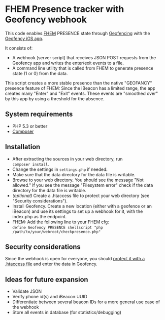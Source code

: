 FHEM Presence tracker with Geofency webhook
===========================================

This code enables [FHEM][1] PRESENCE state through [Geofencing][5] with the [Geofency iOS app][2].

It consists of:
* A webhook (server script) that receives JSON POST requests from the Geofency app and writes the enter/exit events to a file.
* A command line utility that is called from FHEM to generate presence state (1 or 0) from the data.

This script creates a more stable presence than the native "GEOFANCY" presence feature of FHEM: Since the iBeacon has a limited range, the app creates many "Enter" and "Exit" events. These events are "smoothed over" by this app by using a threshold for the absence.

System requirements
-------------------
* PHP 5.3 or better
* [Composer][3]

Installation
------------
- After extracting the sources in your web directory, run  
	``composer install``.
- Change the settings in ``settings.php`` if needed. 
- Make sure that the data directory for the data file is writable.
- Browse to your web directory. You should see the message "Not allowed." If you see the message "Filesystem error" check if the data directory for the data file is writable.
- *(optional)* Create a .htaccess file to protect your web directory (see "Security considerations").
- Install Geofency. Create a new location (either with a geofence or an iBeacon) and use its settings to set up a webhook for it, with the index.php as the endpoint.
- FHEM: Add the following line to your FHEM cfg:   
  ``define Geofency PRESENCE shellscript "php /path/to/your/webroot/checkpresence.php"``

Security considerations
-----------------------
Since the webhook is open for everyone, you should [protect it with a .htaccess file][4] and enter the data in Geofency.

Ideas for future expansion
--------------------------
- Validate JSON
- Verify phone id(s) and iBeacon UUID 
- Differentiate between several beacon IDs for a more general use case of the webhook
- Store all events in database (for statistics/debugging)

[1]: http://fhem.de/
[2]: http://www.geofency.com/
[3]: https://getcomposer.org/
[4]: http://lmgtfy.com/?q=password+protection+.htaccess
[5]: https://en.wikipedia.org/wiki/Geo-fence
